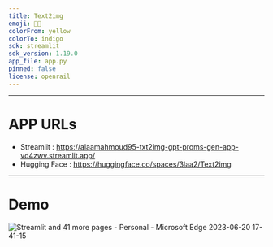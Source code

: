 ```yaml
---
title: Text2img
emoji: 🎨📝
colorFrom: yellow
colorTo: indigo
sdk: streamlit
sdk_version: 1.19.0
app_file: app.py
pinned: false
license: openrail
---
```


---
# APP URLs

- Streamlit : https://alaamahmoud95-txt2img-gpt-proms-gen-app-vd4zwv.streamlit.app/
- Hugging Face : https://huggingface.co/spaces/3laa2/Text2img
---

# Demo

![Streamlit and 41 more pages - Personal - Microsoft​ Edge 2023-06-20 17-41-15](https://github.com/AlaaMahmoud95/Txt2Img-GPT-Proms-gen/assets/103605953/1d2d96a2-ba3e-4fe2-9ffd-ae62824f539c)
